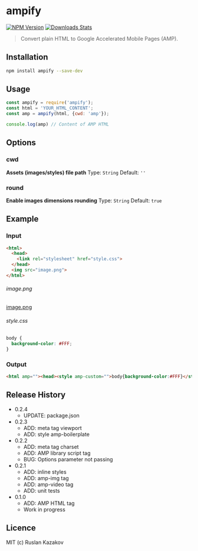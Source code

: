 # ampify
[![NPM Version][npm-image]][npm-url]
[![Downloads Stats][npm-downloads]][npm-url]

> Convert plain HTML to Google Accelerated Mobile Pages (AMP).

## Installation
```sh
npm install ampify --save-dev
```

## Usage

```js
const ampify = require('ampify');
const html = 'YOUR_HTML_CONTENT';
const amp = ampify(html, {cwd: 'amp'});

console.log(amp) // Content of AMP HTML
```

## Options
### cwd
**Assets (images/styles) file path**
Type: `String`
Default: `''`

### round
**Enable images dimensions rounding**
Type: `String`
Default: `true`

## Example

### Input
```html
<html>
  <head>
    <link rel="stylesheet" href="style.css">
  </head>
  <img src="image.png">
</html>
```

###### image.png
[image.png](/test/image.png)

###### style.css
```css
body {
  background-color: #FFF;
}
```

### Output
```html
<html amp=""><head><style amp-custom="">body{background-color:#FFF}</style></head><amp-img src="image.png" width="600" height="400"></amp-img></html>
```

## Release History

* 0.2.4
  * UPDATE: package.json
* 0.2.3
    * ADD: meta tag viewport
    * ADD: style amp-boilerplate
* 0.2.2
    * ADD: meta tag charset
    * ADD: AMP library script tag
    * BUG: Options parameter not passing
* 0.2.1
    * ADD: inline styles
    * ADD: amp-img tag
    * ADD: amp-video tag
    * ADD: unit tests
* 0.1.0
    * ADD: AMP HTML tag
    * Work in progress

## Licence
MIT (c) Ruslan Kazakov

[PostXML]: https://github.com/postxml/postxml
[npm-url]: https://www.npmjs.org/package/ampify
[npm-image]: https://img.shields.io/npm/v/ampify.svg?style=flat-square
[npm-downloads]: https://img.shields.io/npm/dm/ampify.svg?style=flat-square
